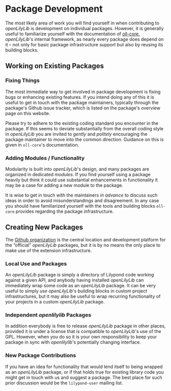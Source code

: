# Package Development

The most likely area of work you will find yourself in when contributing to
*openLilyLib* is development on individual packages. However, it is generally
useful to familiarize yourself with the documentation of
[oll-core](../oll-core/index.html), *openLilyLib*'s internal framework, as
nearly every package does depend on it &ndash; not only for basic package
infrastructure support but also by reusing its building blocks.

## Working on Existing Packages

### Fixing Things

The most immediate way to get involved in package development is fixing bugs or
enhancing existing features. If you intend doing any of this it is useful to get
in touch with the package maintainers, typically through the package's Github
issue tracker, which is listed on the package's overview page on this website.

Please try to adhere to the existing coding standard you encounter in the
package. If this seems to deviate substantially from the overall coding style in
*openLilyLib* you are invited to *gently* and *politely* encouraging the package
maintainer to move into the common direction. Guidance on this is given in
`oll-core`'s documentation.

### Adding Modules / Functionality

Modularity is built into *openLilyLib*'s design, and many packages are organized
in dedicated *modules*. If you find yourself using a package heavily but think
it could use substantial enhancements in functionality it may be a case for
adding a new module to the package.

It is wise to get in touch with the maintainers *in advance* to discuss such
ideas in order to avoid misunderstandings and disagreement. In any case you
should have familiarized yourself with the tools and building blocks `oll-core`
provides regarding the package infrastructure.

## Creating New Packages

The [Github organization](https://github.com/openlilylib) is the central
location and development platform for the “official” *openLilyLib* packages,
but it is by no means the only place to make use of the extension
infrastructure.

### Local Use and Packages

An *openLilyLib* package is simply a directory of Lilypond code working against
a given API, and anybody having installed *openLilyLib* can immediately wrap
some code as an *openLilyLib* package. It can be very useful to simply *use*
*openLilyLib*'s building blocks in custom project infrastructures, but it may
also be useful to wrap recurring functionality of your projects in a custom
*openLilyLib* package.

### Independent *openlilylib* Packages

In addition everybody is free to release *openLilyLib* package in other places,
provided it is under a license that is compatible to *openLilyLib*'s use of the
GPL. However, when you do so it is your own responsibility to keep your package
in sync with *openlilylib*'s potentially changing interface.

### New Package Contributions

If you have an idea for functionality that would lend itself to being wrapped as
an *openLilyLib* package, or if that holds true for existing library code you
might get in touch with us and suggest a package. The best place for such prior
discussion would be the `lilypond-user` mailing list.
